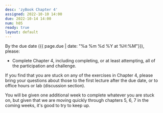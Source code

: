 ```yaml
---
desc: 'zyBook Chapter 4'
assigned: 2022-10-10 14:00
due: 2022-10-14 14:00
num: h05
ready: true
layout: default
---
```


By the due date ({{ page.due | date: "%a %m %d %Y at %H:%M"}}), please:
* Complete Chapter 4, including completing, or at least attempting, all of the participation and challenge.

If you find that you are stuck on any of the exercises in Chapter 4, please bring your questions about those to the first lecture after the due date, or to office hours or lab (discussion section).

You will be given one additional week to complete whatever you are stuck on, but given that we are moving quickly through chapters 5, 6, 7 in the coming weeks, it's good to try to keep up.
